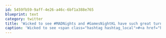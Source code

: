 ```yaml
---
id: 5459fb59-9aff-4e26-a46c-6bf1a388e765
blueprint: text
category: twitter
title: 'Wicked to see #MADNights and #GamesNightKL have such great turnouts tonight. Good work @digitalokanagan  team'
caption: 'Wicked to see <span class="hashtag hashtag_local">#<a href="http://tweettemp.darylchymko.ca/?tag=madnights">MADNights</a> and <span class="hashtag hashtag_local">#<a href="http://tweettemp.darylchymko.ca/?tag=gamesnightkl">GamesNightKL</a> have such great turnouts tonight. Good work <span class="username username_linked">@<a href="https://twitter.com/digitalokanagan" title="Digital Okanagan">digitalokanagan</a></span>  team'
---
```

